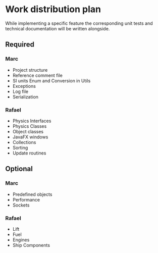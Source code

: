 # Work distribution plan

While implementing a specific feature the corresponding unit tests and technical documentation will be written alongside.

## Required

### Marc

- Project structure
- Reference comment file
- SI units Enum and Conversion in Utils
- Exceptions
- Log file
- Serialization

### Rafael

- Physics Interfaces
- Physics Classes
- Object classes
- JavaFX windows
- Collections
- Sorting
- Update routines

## Optional

### Marc

- Predefined objects
- Performance
- Sockets

### Rafael

- Lift
- Fuel
- Engines
- Ship Components
